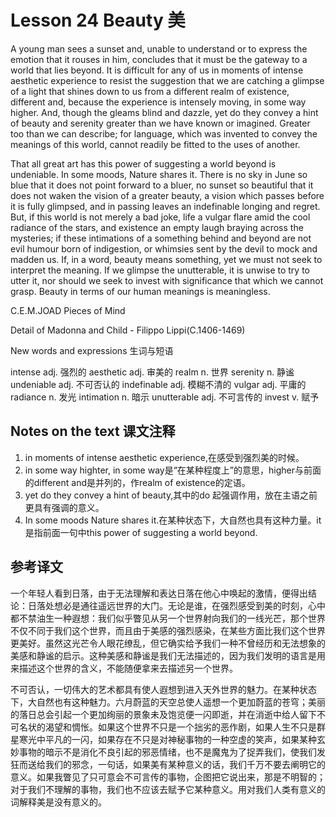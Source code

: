 # Lesson 24 Beauty 美
A young man sees a sunset and, unable to understand or to express the emotion that it rouses in him, concludes that it must be the gateway to a world that lies beyond. It is difficult for any of us in moments of intense aesthetic experience to resist the suggestion that we are catching a glimpse of a light that shines down to us from a different realm of existence, different and, because the experience is intensely moving, in some way higher. And, though the gleams blind and dazzle, yet do they convey a hint of beauty and serenity greater than we have known or imagined. Greater too than we can describe; for language, which was invented to convey the meanings of this world, cannot readily be fitted to the uses of another.

That all great art has this power of suggesting a world beyond is undeniable. In some moods, Nature shares it. There is no sky in June so blue that it does not point forward to a bluer, no sunset so beautiful that it does not waken the vision of a greater beauty, a vision which passes before it is fully glimpsed, and in passing leaves an indefinable longing and regret. But, if this world is not merely a bad joke, life a vulgar flare amid the cool radiance of the stars, and existence an empty laugh braying across the mysteries; if these intimations of a something behind and beyond are not evil humour born of indigestion, or whimsies sent by the devil to mock and madden us. If, in a word, beauty means something, yet we must not seek to interpret the meaning. If we glimpse the unutterable, it is unwise to try to utter it, nor should we seek to invest with significance that which we cannot grasp. Beauty in terms of our human meanings is meaningless.

C.E.M.JOAD Pieces of Mind
	
	
Detail of Madonna and Child - Filippo Lippi(C.1406-1469)

New words and expressions 生词与短语

intense adj. 强烈的
aesthetic adj. 审美的
realm n. 世界
serenity n. 静谧
undeniable adj. 不可否认的
indefinable adj. 模糊不清的
vulgar adj. 平庸的
radiance n. 发光
intimation n. 暗示
unutterable adj. 不可言传的
invest v. 赋予

## Notes on the text 课文注释

1. in moments of intense aesthetic experience,在感受到强烈美的时候。
2. in some way highter, in some way是“在某种程度上”的意思，higher与前面的different and是并列的，作realm of existence的定语。
3. yet do they convey a hint of beauty,其中的do 起强调作用，放在主语之前更具有强调的意义。
4. In some moods Nature shares it.在某种状态下，大自然也具有这种力量。it是指前面一句中this power of suggesting a world beyond.

## 参考译文

一个年轻人看到日落，由于无法理解和表达日落在他心中唤起的激情，便得出结论：日落处想必是通往遥远世界的大门。无论是谁，在强烈感受到美的时刻，心中都不禁油生一种遐想：我们似乎瞥见从另一个世界射向我们的一线光芒，那个世界不仅不同于我们这个世界，而且由于美感的强烈感染，在某些方面比我们这个世界更美好。虽然这光芒令人眼花缭乱，但它确实给予我们一种不曾经历和无法想象的美感和静谧的启示。这种美感和静谧是我们无法描述的，因为我们发明的语言是用来描述这个世界的含义，不能随便拿来去描述另一个世界。

不可否认，一切伟大的艺术都具有使人遐想到进入天外世界的魅力。在某种状态下，大自然也有这种魅力。六月蔚蓝的天空总使人遥想一个更加蔚蓝的苍穹；美丽的落日总会引起一个更加绚丽的景象未及饱览便一闪即逝，并在消逝中给人留下不可名状的渴望和惆怅。如果这个世界不只是一个拙劣的恶作剧，如果人生不只是群星寒光中平凡的一闪，如果存在不只是对神秘事物的一种空虚的笑声，如果某种玄妙事物的暗示不是消化不良引起的邪恶情绪，也不是魔鬼为了捉弄我们，使我们发狂而送给我们的邪念，一句话，如果美有某种意义的话，我们千万不要去阐明它的意义。如果我瞥见了只可意会不可言传的事物，企图把它说出来，那是不明智的；对于我们不理解的事物，我们也不应该去赋予它某种意义。用对我们人类有意义的词解释美是没有意义的。
